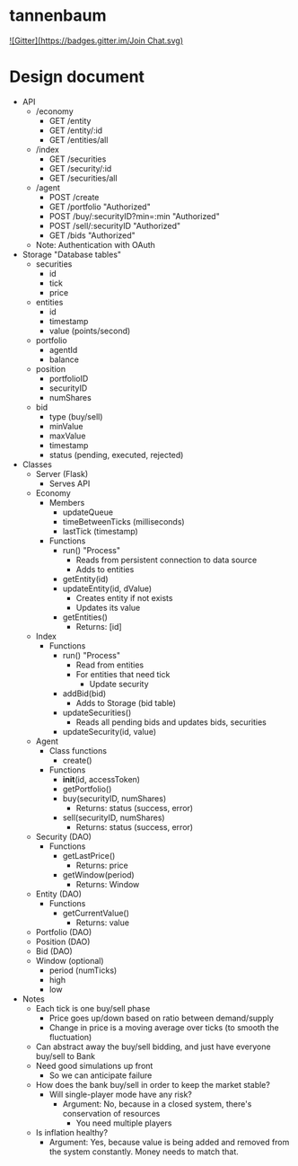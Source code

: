 tannenbaum
==========
[![Gitter](https://badges.gitter.im/Join Chat.svg)](https://gitter.im/shashwatak/tannenbaum?utm_source=badge&utm_medium=badge&utm_campaign=pr-badge&utm_content=badge)

# Design document

- API
  - /economy
    - GET /entity
    - GET /entity/:id
    - GET /entities/all
  - /index
    - GET /securities
    - GET /security/:id
    - GET /securities/all
  - /agent
    - POST /create
    - GET /portfolio
      "Authorized"
    - POST /buy/:securityID?min=:min
      "Authorized"
    - POST /sell/:securityID
      "Authorized"
    - GET /bids
      "Authorized"
  - Note: Authentication with OAuth
- Storage
  "Database tables"
  - securities
    - id
    - tick
    - price
  - entities
    - id
    - timestamp
    - value (points/second)
  - portfolio
    - agentId
    - balance
  - position
    - portfolioID
    - securityID
    - numShares
  - bid
    - type (buy/sell)
    - minValue
    - maxValue
    - timestamp
    - status (pending, executed, rejected)
- Classes
  - Server (Flask)
    - Serves API
  - Economy
    - Members
      - updateQueue
      - timeBetweenTicks (milliseconds)
      - lastTick (timestamp)
    - Functions
      - run()
        "Process"
        - Reads from persistent connection to data source
        - Adds to entities
      - getEntity(id)
      - updateEntity(id, dValue)
        - Creates entity if not exists
        - Updates its value
      - getEntities()
        - Returns: [id]
  - Index
    - Functions
      - run()
        "Process"
        - Read from entities
        - For entities that need tick
          - Update security
      - addBid(bid)
        - Adds to Storage (bid table)
      - updateSecurities()
        - Reads all pending bids and updates bids, securities
      - updateSecurity(id, value)
  - Agent
    - Class functions
      - create()
    - Functions
      - __init__(id, accessToken)
      - getPortfolio()
      - buy(securityID, numShares)
        - Returns: status (success, error)
      - sell(securityID, numShares)
        - Returns: status (success, error)
  - Security (DAO)
    - Functions
      - getLastPrice()
        - Returns: price
      - getWindow(period)
        - Returns: Window
  - Entity (DAO)
    - Functions
      - getCurrentValue()
        - Returns: value
  - Portfolio (DAO)
  - Position (DAO)
  - Bid (DAO)
  - Window (optional)
    - period (numTicks)
    - high
    - low
- Notes
  - Each tick is one buy/sell phase
    - Price goes up/down based on ratio between demand/supply
    - Change in price is a moving average over ticks (to smooth the fluctuation)
  - Can abstract away the buy/sell bidding, and just have everyone buy/sell to Bank
  - Need good simulations up front
    - So we can anticipate failure
  - How does the bank buy/sell in order to keep the market stable?
    - Will single-player mode have any risk?
      - Argument: No, because in a closed system, there's conservation of resources
        - You need multiple players
  - Is inflation healthy?
    - Argument: Yes, because value is being added and removed from the system constantly. Money needs to match that.
